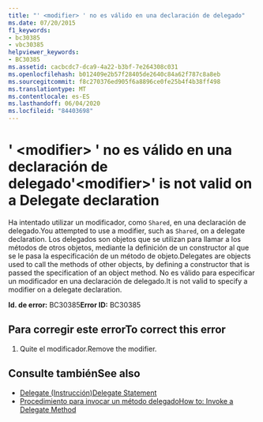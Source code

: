 ```yaml
---
title: "' <modifier> ' no es válido en una declaración de delegado"
ms.date: 07/20/2015
f1_keywords:
- bc30385
- vbc30385
helpviewer_keywords:
- BC30385
ms.assetid: cacbcdc7-dca9-4a22-b3bf-7e264308c031
ms.openlocfilehash: b012409e2b57f28405de2640c84a62f787c8a8eb
ms.sourcegitcommit: f8c270376ed905f6a8896ce0fe25b4f4b38ff498
ms.translationtype: MT
ms.contentlocale: es-ES
ms.lasthandoff: 06/04/2020
ms.locfileid: "84403698"
---
```

# <a name="modifier-is-not-valid-on-a-delegate-declaration"></a><span data-ttu-id="2c533-102">' \<modifier> ' no es válido en una declaración de delegado</span><span class="sxs-lookup"><span data-stu-id="2c533-102">'\<modifier>' is not valid on a Delegate declaration</span></span>
<span data-ttu-id="2c533-103">Ha intentado utilizar un modificador, como `Shared`, en una declaración de delegado.</span><span class="sxs-lookup"><span data-stu-id="2c533-103">You attempted to use a modifier, such as `Shared`, on a delegate declaration.</span></span> <span data-ttu-id="2c533-104">Los delegados son objetos que se utilizan para llamar a los métodos de otros objetos, mediante la definición de un constructor al que se le pasa la especificación de un método de objeto.</span><span class="sxs-lookup"><span data-stu-id="2c533-104">Delegates are objects used to call the methods of other objects, by defining a constructor that is passed the specification of an object method.</span></span> <span data-ttu-id="2c533-105">No es válido para especificar un modificador en una declaración de delegado.</span><span class="sxs-lookup"><span data-stu-id="2c533-105">It is not valid to specify a modifier on a delegate declaration.</span></span>  
  
 <span data-ttu-id="2c533-106">**Id. de error:** BC30385</span><span class="sxs-lookup"><span data-stu-id="2c533-106">**Error ID:** BC30385</span></span>  
  
## <a name="to-correct-this-error"></a><span data-ttu-id="2c533-107">Para corregir este error</span><span class="sxs-lookup"><span data-stu-id="2c533-107">To correct this error</span></span>  
  
1. <span data-ttu-id="2c533-108">Quite el modificador.</span><span class="sxs-lookup"><span data-stu-id="2c533-108">Remove the modifier.</span></span>  
  
## <a name="see-also"></a><span data-ttu-id="2c533-109">Consulte también</span><span class="sxs-lookup"><span data-stu-id="2c533-109">See also</span></span>

- [<span data-ttu-id="2c533-110">Delegate (Instrucción)</span><span class="sxs-lookup"><span data-stu-id="2c533-110">Delegate Statement</span></span>](../language-reference/statements/delegate-statement.md)
- [<span data-ttu-id="2c533-111">Procedimiento para invocar un método delegado</span><span class="sxs-lookup"><span data-stu-id="2c533-111">How to: Invoke a Delegate Method</span></span>](../programming-guide/language-features/delegates/how-to-invoke-a-delegate-method.md)
